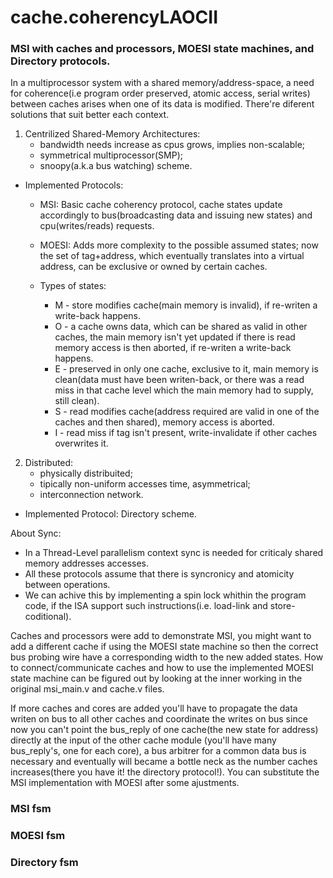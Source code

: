 # cache.coherencyLAOCII
### MSI with caches and processors, MOESI state machines, and Directory protocols.

In a multiprocessor system with a shared memory/address-space, a need for coherence(i.e program order preserved, atomic access, serial writes)
between caches arises when one of its data is modified. There're diferent solutions that suit better each context.
1. Centrilized Shared-Memory Architectures:
    - bandwidth needs increase as cpus grows, implies non-scalable;
    - symmetrical multiprocessor(SMP);
    - snoopy(a.k.a bus watching) scheme.

- Implemented Protocols: 
  - MSI: Basic cache coherency protocol, cache states update accordingly to bus(broadcasting data and issuing new states) and cpu(writes/reads) requests.
  - MOESI: Adds more complexity to the possible assumed states; now the set of tag+address, which eventually translates into a virtual address, can be exclusive or owned by certain caches.   

  - Types of states:
    * M - store modifies cache(main memory is invalid), if re-writen a write-back happens.
    * O - a cache owns data, which can be shared as valid in other caches, the main memory isn't yet updated if there is read memory access is then aborted, if re-writen a write-back happens.
    * E - preserved in only one cache, exclusive to it, main memory is clean(data must have been writen-back, or there was a read miss in that cache level which the main memory had to supply, still clean). 
    * S - read modifies cache(address required are valid in one of the caches and then shared), memory access is aborted.
    * I - read miss if tag isn't present, write-invalidate if other caches overwrites it. 
2. Distributed:
    - physically distribuited;
    - tipically non-uniform accesses time, asymmetrical;
    - interconnection network.
  * Implemented Protocol: Directory scheme.

About Sync:
  - In a Thread-Level parallelism context sync is needed for criticaly shared memory addresses accesses.
  - All these protocols assume that there is syncronicy and atomicity between operations.
  - We can achive this by implementing a spin lock whithin the program code, if the ISA support such instructions(i.e. load-link and store-coditional).

Caches and processors were add to demonstrate MSI, you might want to add a different cache if using the MOESI state machine so then
the correct bus probing wire have a corresponding width to the new added states. How to connect/communicate caches and how to use the
implemented MOESI state machine can be figured out by looking at the inner working in the original msi_main.v and cache.v files.    

If more caches and cores are added you'll have to propagate the data writen on bus to all other caches and coordinate
the writes on bus since now you can't point the bus_reply of one cache(the new state for address) directly at the input of the other cache module
(you'll have many bus_reply's, one for each core), a bus arbitrer for a common data bus is necessary and eventually will became a bottle neck as the 
number caches increases(there you have it! the directory protocol!). You can substitute the MSI implementation with MOESI after some ajustments. 

### MSI fsm
### MOESI fsm
### Directory fsm

